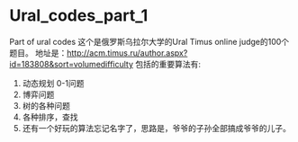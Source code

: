 # Ural_codes_part_1
 Part of ural codes
 这个是俄罗斯乌拉尔大学的Ural Timus online judge的100个题目。
 地址是：http://acm.timus.ru/author.aspx?id=183808&sort=volumedifficulty
 包括的重要算法有:
 1. 动态规划 0-1问题
 2. 博弈问题
 3. 树的各种问题
 4. 各种排序，查找
 5. 还有一个好玩的算法忘记名字了，思路是，爷爷的子孙全部搞成爷爷的儿子。
